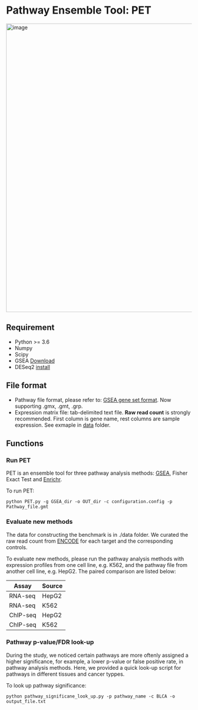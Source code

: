 # Pathway Ensemble Tool: PET
<img width="781" alt="image" src="https://user-images.githubusercontent.com/16437494/207137637-32dec909-145c-4a3a-9421-57f62189dfb2.png">

## Requirement
* Python >= 3.6
* Numpy
* Scipy
* GSEA [Download](http://www.gsea-msigdb.org/gsea/downloads.jsp)
* DESeq2 [install](https://bioconductor.org/packages/release/bioc/html/DESeq2.html)

## File format
* Pathway file format, please refer to: [GSEA gene set format](https://software.broadinstitute.org/cancer/software/gsea/wiki/index.php/Data_formats#Gene_Set_Database_Formats). Now supporting .gmx, .gmt, .grp. 
* Expression matrix file: tab-delimited text file. **Raw read count** is strongly recommended. First column is gene name, rest columns are sample expression. See exmaple in [data](https://github.com/hedgehug/PET/tree/main/data) folder. 

## Functions

### Run PET
PET is an ensemble tool for three pathway analysis methods: [GSEA](http://www.gsea-msigdb.org/gsea/index.jsp), Fisher Exact Test and [Enrichr](https://maayanlab.cloud/Enrichr/).

To run PET:
```
python PET.py -g GSEA_dir -o OUT_dir -c configuration.config -p Pathway_file.gmt
```

### Evaluate new methods

The data for constructing the benchmark is in ./data folder. We curated the raw read count from [ENCODE](https://www.encodeproject.org/) for each target and the corresponding controls. 

To evaluate new methods, please run the pathway analysis methods with expression profiles from one cell line, e.g. K562, and the pathway file from another cell line, e.g. HepG2. The paired comparison are listed below:

| Assay  |  Source |
|---|---|
|RNA-seq   |  HepG2 |
|  RNA-seq |K562   |
| ChIP-seq  |  HepG2 |
| ChIP-seq  |  K562 |

### Pathway p-value/FDR look-up

During the study, we noticed certain pathways are more oftenly assigned a higher significance, for example, a lower p-value or false positive rate, in pathway analysis methods. Here, we provided a quick look-up script for pathways in different tissues and cancer typpes.

To look up pathway significance:
```
python pathway_significane_look_up.py -p pathway_name -c BLCA -o output_file.txt
```



